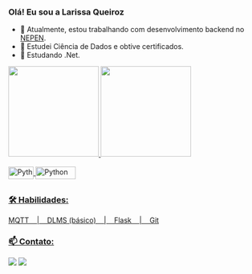 ### Olá! Eu sou a Larissa Queiroz
- 🔭 Atualmente, estou trabalhando com desenvolvimento backend no [NEPEN](https://www.linkedin.com/in/n%C3%BAcleo-de-estudos-e-pesquisas-do-norte-e-nordeste-nepen-085771192/).
- 🌲 Estudei Ciência de Dados e obtive certificados.
- 🌱 Estudando .Net.

 <div>
  <a href="https://github.com/larisqueiroz">
  <img height="180em" src="https://github-readme-stats.vercel.app/api?username=larisqueiroz&show_icons=true&theme=dracula&include_all_commits=true&count_private=true"/>
  <img height="180em" src="https://github-readme-stats.vercel.app/api/top-langs/?username=larisqueiroz&layout=compact&langs_count=7&theme=dracula"/>
</div>
 
 <div style="display: inline_block"><br>
  <img align="center" alt="Python" height="25" width="50" src="https://img.shields.io/badge/C-00599C?style=for-the-badge&logo=c&logoColor=white">
  <img align="center" alt="Python" height="25" width="80" src="https://img.shields.io/badge/Python-3776AB?style=for-the-badge&logo=python&logoColor=white">
  
</div>
  
  ##
 
### 🛠 Habilidades:
  MQTT&nbsp;&nbsp;&nbsp;&nbsp;|&nbsp;&nbsp;&nbsp;&nbsp;DLMS (básico)&nbsp;&nbsp;&nbsp;&nbsp;|&nbsp;&nbsp;&nbsp;&nbsp;Flask&nbsp;&nbsp;&nbsp;&nbsp;|&nbsp;&nbsp;&nbsp;&nbsp;Git
### 📫 Contato:

<div>
  <a href = "mailto:larissa.queiroz95@gmail.com"><img src="https://img.shields.io/badge/Gmail-D14836?style=for-the-badge&logo=gmail&logoColor=white" target="_blank"></a>
  <a href="https://www.linkedin.com/in/larissa-queiroz-190350115/" target="_blank"><img src="https://img.shields.io/badge/-LinkedIn-%230077B5?style=for-the-badge&logo=linkedin&logoColor=white" target="_blank"></a> 
  </div>
